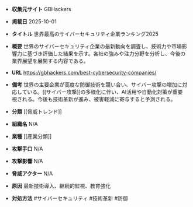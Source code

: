 - **収集元サイト**
GBHackers

- **掲載日**
2025-10-01

- **タイトル**
世界最高のサイバーセキュリティ企業ランキング2025

- **概要**
世界のサイバーセキュリティ企業の最新動向を調査し、技術力や市場影響力に基づき評価した結果を示す。各社の強みや注力分野を分析し、今後の業界展望を展開する内容である。

- **URL**
https://gbhackers.com/best-cybersecurity-companies/

- **備考**
世界の主要企業が高度な防御技術を競い合い、サイバー攻撃の増加に対応している。[[サイバー攻撃]]の多様化に伴い、AI活用や自動化対策が重要視される。今後も技術革新が進み、被害軽減に寄与すると予測される。

- **分類**
[[脅威トレンド]]

- **組織名**
N/A

- **業種**
[[産業分類]]

- **攻撃手口**
N/A

- **攻撃影響**
N/A

- **脅威アクター**
N/A

- **原因**
最新技術導入、継続的監視、教育強化

- **対処方法**
#サイバーセキュリティ #技術革新 #防御
